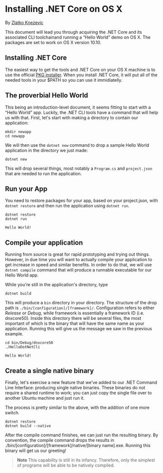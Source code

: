 # Installing .NET Core on OS X

By [Zlatko Knezevic](https://github.com/blackdwarf)

This document will lead you through acquiring the .NET Core and its associated CLI toolchainand running a “Hello World” demo on OS X. The packages are set to work on OS X version 10.10. 

## Installing .NET Core 

The easiest way to get the tools and .NET Core on your OS X machine is to use the official [PKG installer](https://dotnetcli.blob.core.windows.net/dotnet/dev/Installers/Latest/dotnet-osx-x64.latest.pkg). When you install .NET Core, it will put all of the needed tools in your $PATH so you can use it immidiatelly.  

## The proverbial Hello World

This being an introduction-level document, it seems fitting to start with a “Hello World” app. Luckily, the .NET CLI tools have a command that will help us with that. First, let's start with making a directory to contain our application:

```console
mkdir newapp
cd newapp
```

We will then use the `dotnet new` command to drop a sample Hello World application in the directory we just made:

```console
dotnet new
```

This will drop several things, most notably a `Program.cs` and `project.json` that are needed to run the application. 

## Run your App

You need to restore packages for your app, based on your project.json, with `dotnet restore` and then run the application using `dotnet run`. 

```console
dotnet restore
dotnet run

Hello World!
```

## Compile your application

Running from source is great for rapid prototyping and trying out things. However, in due time you will want to actually compile your application to get increase in speed and similar benefits. In order to do that, we will use `dotnet compile` command that will produce a runnable executable for our Hello World app.

While you're still in the application's directory, type

    dotnet build
    
This will produce a `bin` directory in your directory. The structure of the drop path is `./bin/[configuration]/[framework]/`. Configuration refers to either *Release* or *Debug*, while framework is essentially a framework ID (i.e. dnxcore50). Inside this directory there will be several files, the most important of which is the binary that will have the same name as your application. Running this will give us the message we saw in the previous example.

```console
cd bin/Debug/dnxcore50
./HelloDotNetCli

Hello World!
```

## Create a single native binary 

Finally, let's exercise a new feature that we've added to our .NET Command Line Interface: producing single native binaries. These binaries do not require a shared runtime to work; you can just copy the single file over to another Ubuntu machine and just run it. 

The process is pretty similar to the above, with the addition of one more switch.

```console
dotnet restore
dotnet build --native
```

After the compile command finishes, we can just run the resulting binary. By convention, the compile command drops the results in ./bin/[configuration]/[framework]/native/[binary name].exe. Running this binary will get us our greeting! 

> **Note**
> This capability is still in its infancy. Therefore, only the simplest of programs will be able to be natively compiled. 

